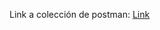Link a colección de postman: [Link](https://github.com/cesar-bcyt/duoc-exp3-s7/blob/main/Pelicula%20API.postman_collection.json)
